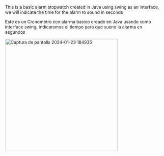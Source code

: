 This is a basic alarm stopwatch created in Java using swing as an interface, we will indicate the time for the alarm to sound in seconds

Este es un Cronometro con alarma basico creado en Java usando como interface swing, indicaremos el tiempo para que suene la alarma en segundos

<img width="367" alt="Captura de pantalla 2024-01-23 184935" src="https://github.com/MiguelMoya89/Cronometro/assets/127111987/60d0b82f-c302-409a-a4cd-1be7da831a8d">
